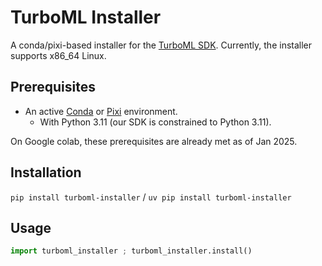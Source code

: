 # TurboML Installer

A conda/pixi-based installer for the [TurboML SDK](https://pypi.org/project/turboml-sdk/). Currently, the installer supports x86_64 Linux.

## Prerequisites

- An active [Conda](https://docs.conda.io/en/latest/miniconda.html) or [Pixi](https://pixi.sh/latest/) environment.
  - With Python 3.11 (our SDK is constrained to Python 3.11).

On Google colab, these prerequisites are already met as of Jan 2025.

## Installation

`pip install turboml-installer` / `uv pip install turboml-installer`

## Usage

```python
import turboml_installer ; turboml_installer.install()
```
